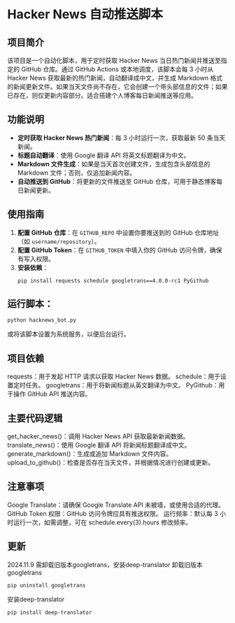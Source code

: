 # Hacker News 自动推送脚本

## 项目简介
该项目是一个自动化脚本，用于定时获取 Hacker News 当日热门新闻并推送至指定的 GitHub 仓库。通过 GitHub Actions 或本地调度，该脚本会每 3 小时从 Hacker News 获取最新的热门新闻，自动翻译成中文，并生成 Markdown 格式的新闻更新文件。如果当天文件尚不存在，它会创建一个带头部信息的文件；如果已存在，则仅更新内容部分。适合搭建个人博客每日新闻推送等应用。

## 功能说明
- **定时获取 Hacker News 热门新闻**：每 3 小时运行一次，获取最新 50 条当天新闻。
- **标题自动翻译**：使用 Google 翻译 API 将英文标题翻译为中文。
- **Markdown 文件生成**：如果是当天首次创建文件，生成包含头部信息的 Markdown 文件；否则，仅追加新闻内容。
- **自动推送到 GitHub**：将更新的文件推送至 GitHub 仓库，可用于静态博客每日新闻更新。

## 使用指南
1. **配置 GitHub 仓库**：在 `GITHUB_REPO` 中设置你要推送到的 GitHub 仓库地址（如 `username/repository`）。
2. **配置 GitHub Token**：在 `GITHUB_TOKEN` 中填入你的 GitHub 访问令牌，确保有写入权限。
3. **安装依赖**：
   ```
   pip install requests schedule googletrans==4.0.0-rc1 PyGithub
   ```

## 运行脚本：
```
python hacknews_bot.py
```
或将该脚本设置为系统服务，以便后台运行。
## 项目依赖
requests：用于发起 HTTP 请求以获取 Hacker News 数据。
schedule：用于设置定时任务。
googletrans：用于将新闻标题从英文翻译为中文。
PyGithub：用于操作 GitHub API 推送内容。
## 主要代码逻辑
get_hacker_news()：调用 Hacker News API 获取最新新闻数据。
translate_news()：使用 Google 翻译 API 将新闻标题翻译成中文。
generate_markdown()：生成或追加 Markdown 文件内容。
upload_to_github()：检查是否存在当天文件，并根据情况进行创建或更新。
## 注意事项
Google Translate：请确保 Google Translate API 未被墙，或使用合适的代理。
GitHub Token 权限：GitHub 访问令牌应具有推送权限。
运行频率：默认每 3 小时运行一次，如需调整，可在 schedule.every(3).hours 修改频率。


## 更新
2024.11.9
需卸载旧版本googletrans，安装deep-translator
卸载旧版本 googletrans
```
pip uninstall googletrans
```
安装deep-translator
```
pip install deep-translator
```
